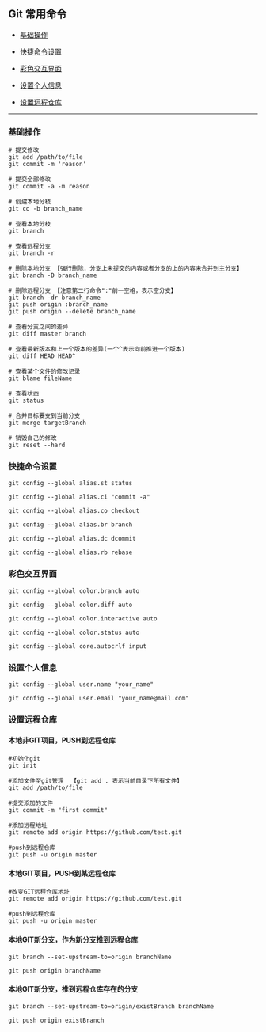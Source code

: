 
## Git 常用命令

*   [基础操作](#basicAction)

*   [快捷命令设置](#fastAction)

*   [彩色交互界面](#colorUI)

*   [设置个人信息](#setInfo)

*   [设置远程仓库](#setRemote)


***


<h3 id="basicAction">基础操作</h3>

    # 提交修改
    git add /path/to/file
    git commit -m 'reason'

    # 提交全部修改
    git commit -a -m reason

    # 创建本地分枝
    git co -b branch_name

    # 查看本地分枝
    git branch

    # 查看远程分支
    git branch -r

    # 删除本地分支 【强行删除，分支上未提交的内容或者分支的上的内容未合并到主分支】
    git branch -D branch_name

    # 删除远程分支 【注意第二行命令":"前一空格，表示空分支】
    git branch -dr branch_name
    git push origin :branch_name
    git push origin --delete branch_name
    
    # 查看分支之间的差异
    git diff master branch

    # 查看最新版本和上一个版本的差异(一个^表示向前推进一个版本)
    git diff HEAD HEAD^

    # 查看某个文件的修改记录
    git blame fileName

    # 查看状态
    git status

    # 合并目标要支到当前分支
    git merge targetBranch

    # 销毁自己的修改
    git reset --hard


<h3 id="fastAction">快捷命令设置</h3>

    git config --global alias.st status

    git config --global alias.ci "commit -a"

    git config --global alias.co checkout

    git config --global alias.br branch

    git config --global alias.dc dcommit

    git config --global alias.rb rebase


<h3 id="colorUI">彩色交互界面</h3>

    git config --global color.branch auto

    git config --global color.diff auto

    git config --global color.interactive auto

    git config --global color.status auto

    git config --global core.autocrlf input


<h3 id="setInfo">设置个人信息</h3>

    git config --global user.name "your_name"

    git config --global user.email "your_name@mail.com"



<h3 id="setRemote">设置远程仓库</h3>

#### 本地非GIT项目，PUSH到远程仓库
    #初始化git
    git init

    #添加文件至git管理  【git add . 表示当前目录下所有文件】
    git add /path/to/file

    #提交添加的文件
    git commit -m "first commit"

    #添加远程地址
    git remote add origin https://github.com/test.git

    #push到远程仓库
    git push -u origin master


#### 本地GIT项目，PUSH到某远程仓库
    #改变GIT远程仓库地址
    git remote add origin https://github.com/test.git

    #push到远程仓库
    git push -u origin master

#### 本地GIT新分支，作为新分支推到远程仓库

    git branch --set-upstream-to=origin branchName

    git push origin branchName

#### 本地GIT新分支，推到远程仓库存在的分支

    git branch --set-upstream-to=origin/existBranch branchName

    git push origin existBranch
    



